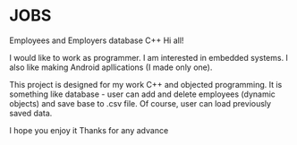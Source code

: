 # JOBS
Employees and Employers database C++
Hi all!

I would like to work as programmer. I am interested in embedded systems. I also like making Android apllications (I made only one).

This project is designed for my work C++ and objected programming. It is something like database - user can add and delete employees (dynamic objects) and save base to .csv file. Of course, user can load previously saved data. 

I hope you enjoy it
Thanks for any advance
